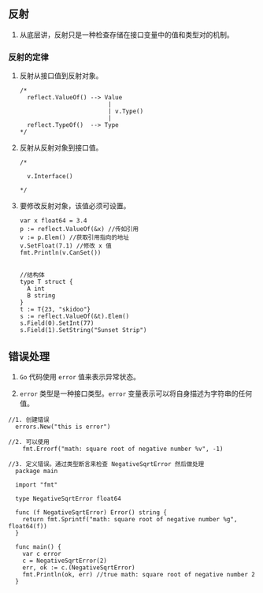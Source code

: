 ## 反射

1. 从底层讲，反射只是一种检查存储在接口变量中的值和类型对的机制。

### 反射的定律

1. 反射从接口值到反射对象。

   ```golang
   /*
     reflect.ValueOf() --> Value
                            |
                            | v.Type()
                            |
     reflect.TypeOf()  --> Type
   */
   ```

2. 反射从反射对象到接口值。

   ```golang
   /*
   
     v.Interface()
   
   */
   ```

3. 要修改反射对象，该值必须可设置。

   ```golang
   var x float64 = 3.4
   p := reflect.ValueOf(&x) //传如引用
   v := p.Elem() //获取引用指向的地址
   v.SetFloat(7.1) //修改 x 值
   fmt.Println(v.CanSet())
   
   
   //结构体
   type T struct {
     A int
     B string
   }
   t := T{23, "skidoo"}
   s := reflect.ValueOf(&t).Elem()
   s.Field(0).SetInt(77)
   s.Field(1).SetString("Sunset Strip")
   ```

## 错误处理

1. `Go` 代码使用 `error` 值来表示异常状态。

2. `error` 类型是一种接口类型。`error` 变量表示可以将自身描述为字符串的任何值。

```golang
//1. 创建错误
  errors.New("this is error")

//2. 可以使用
	fmt.Errorf("math: square root of negative number %v", -1)

//3. 定义错误。通过类型断言来检查 NegativeSqrtError 然后做处理
  package main

  import "fmt"

  type NegativeSqrtError float64

  func (f NegativeSqrtError) Error() string {
    return fmt.Sprintf("math: square root of negative number %g", float64(f))
  }

  func main() {
    var c error
    c = NegativeSqrtError(2)
    err, ok := c.(NegativeSqrtError)
    fmt.Println(ok, err) //true math: square root of negative number 2
  }
```

